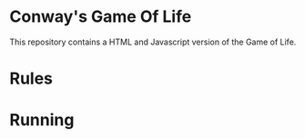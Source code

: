 # Conway's Game Of Life
This repository contains a HTML and Javascript version of the Game of Life.

# Rules

# Running
